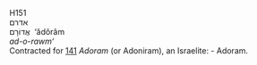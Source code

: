 <body>
  <p>H151<br>  אדרם  <br> אֲדוֹרָם  ‎  ‘ădôrâm  <br><i>ad-o-rawm‘ </i><br>Contracted for <a href="h0141.htm">141</a>  <i>Adoram</i> (or Adoniram), an Israelite: - Adoram.<br></p>
 </body>